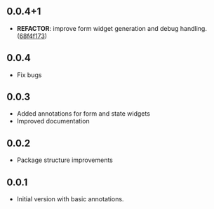 ## 0.0.4+1

 - **REFACTOR**: improve form widget generation and debug handling. ([68f4f173](https://github.com/pckimlong/kimapp/commit/68f4f173c56e42fbd96d596bef6601a0af354035))

## 0.0.4

- Fix bugs

## 0.0.3

- Added annotations for form and state widgets
- Improved documentation

## 0.0.2

- Package structure improvements

## 0.0.1

- Initial version with basic annotations.
